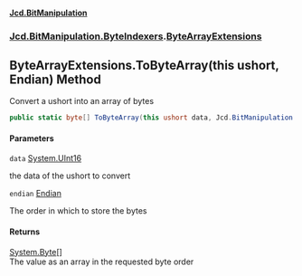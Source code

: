 #### [Jcd.BitManipulation](index.md 'index')
### [Jcd.BitManipulation.ByteIndexers](Jcd.BitManipulation.ByteIndexers.md 'Jcd.BitManipulation.ByteIndexers').[ByteArrayExtensions](Jcd.BitManipulation.ByteIndexers.ByteArrayExtensions.md 'Jcd.BitManipulation.ByteIndexers.ByteArrayExtensions')

## ByteArrayExtensions.ToByteArray(this ushort, Endian) Method

Convert a ushort into an array of bytes

```csharp
public static byte[] ToByteArray(this ushort data, Jcd.BitManipulation.ByteIndexers.Endian endian=Jcd.BitManipulation.ByteIndexers.Endian.Little);
```
#### Parameters

<a name='Jcd.BitManipulation.ByteIndexers.ByteArrayExtensions.ToByteArray(thisushort,Jcd.BitManipulation.ByteIndexers.Endian).data'></a>

`data` [System.UInt16](https://docs.microsoft.com/en-us/dotnet/api/System.UInt16 'System.UInt16')

the data of the ushort to convert

<a name='Jcd.BitManipulation.ByteIndexers.ByteArrayExtensions.ToByteArray(thisushort,Jcd.BitManipulation.ByteIndexers.Endian).endian'></a>

`endian` [Endian](Jcd.BitManipulation.ByteIndexers.Endian.md 'Jcd.BitManipulation.ByteIndexers.Endian')

The order in which to store the bytes

#### Returns
[System.Byte](https://docs.microsoft.com/en-us/dotnet/api/System.Byte 'System.Byte')[[]](https://docs.microsoft.com/en-us/dotnet/api/System.Array 'System.Array')  
The value as an array in the requested byte order